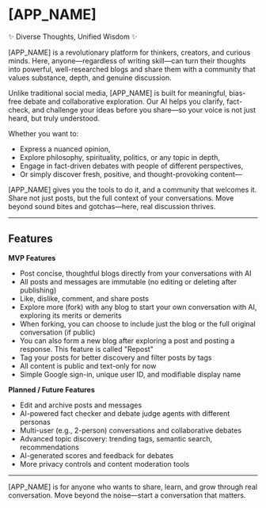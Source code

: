 # [APP_NAME]

✨ Diverse Thoughts, Unified Wisdom ✨

[APP_NAME] is a revolutionary platform for thinkers, creators, and curious minds. Here, anyone—regardless of writing skill—can turn their thoughts into powerful, well-researched blogs and share them with a community that values substance, depth, and genuine discussion.

Unlike traditional social media, [APP_NAME] is built for meaningful, bias-free debate and collaborative exploration. Our AI helps you clarify, fact-check, and challenge your ideas before you share—so your voice is not just heard, but truly understood.

Whether you want to:
- Express a nuanced opinion,
- Explore philosophy, spirituality, politics, or any topic in depth,
- Engage in fact-driven debates with people of different perspectives,
- Or simply discover fresh, positive, and thought-provoking content—

[APP_NAME] gives you the tools to do it, and a community that welcomes it. Share not just posts, but the full context of your conversations. Move beyond sound bites and gotchas—here, real discussion thrives.

---

## Features

**MVP Features**

- Post concise, thoughtful blogs directly from your conversations with AI
- All posts and messages are immutable (no editing or deleting after publishing)
- Like, dislike, comment, and share posts
- Explore more (fork) with any blog to start your own conversation with AI, exploring its merits or demerits
- When forking, you can choose to include just the blog or the full original conversation (if public)
- You can also form a new blog after exploring a post and posting a response. This feature is called "Repost"
- Tag your posts for better discovery and filter posts by tags
- All content is public and text-only for now
- Simple Google sign-in, unique user ID, and modifiable display name

**Planned / Future Features**

- Edit and archive posts and messages
- AI-powered fact checker and debate judge agents with different personas
- Multi-user (e.g., 2-person) conversations and collaborative debates
- Advanced topic discovery: trending tags, semantic search, recommendations
- AI-generated scores and feedback for debates
- More privacy controls and content moderation tools

---

[APP_NAME] is for anyone who wants to share, learn, and grow through real conversation. Move beyond the noise—start a conversation that matters.
